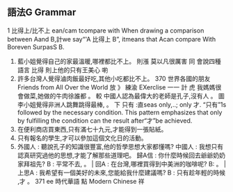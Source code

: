 ## 語法G Grammar
1 比得上/比不上    ean/cam tcompare with
When drawing a comparison between Aand B,計we say“'A 比得上 B”, itmeans that
Acan compare With Boreven SurpasS B.
1. 藍小姐覺得自己的家最溫暖,哪裡都比不上。
則漲 莫以凡很厲害 同 會說四種語言 比得  則上他的只有王美心 喲
3. 許多台灣人覺得滷肉飯最好吃,其他小吃都比不上。
370
世界各國的朋友
Friends from All Over the World
放 》 練渝 EXerclise 一一     計
虎 我媽媽很會做菜,她做的牛肉徐誰都          。
較 中國人認為最偉大的老師是孔子,沒有人        。
圖 李小姐覺得非洲人跳舞跳得最棒,           。
下 只有 :直seas only,..; only 才.
“只有”1s followed by the necessary condition. This pattern emphasizes that only by
fulfilling the condition can the result after“才”be achieved.
1. 在便利商店買東西,只有滿七十九元,才能得到一張貼紙。
2. 只有報名的學生,才可以參加這個文化日的活動。
3. 外國人 : 聽說孔子的知識很豐富,他的哲學思想大家都懂嗎?
中國人 : 我想只有認真研究過他的思想,才能了解那些道理吧。
歸A信 : 你什麼時候回去爺爺奶奶家拜祖先?
B : 平常不去,                    。 |
回A : 在台灣,哪裡買得到中美洲的咖啡呢?
B:                       。 |
上思A : 我希望有一個美好的未來,您能給我什麼建議嗎?
B : 只有趁年輕的時候       ,才       。
371
ee
時代華語                                                                                                                                            點
Modern Chinese 祥
